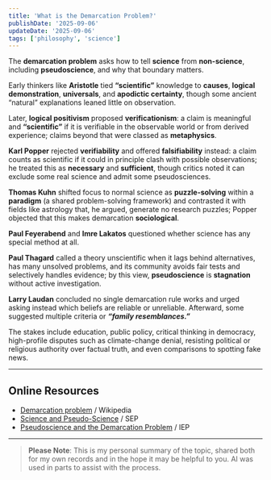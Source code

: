 ```yaml
---
title: 'What is the Demarcation Problem?'
publishDate: '2025-09-06'
updateDate: '2025-09-06'
tags: ['philosophy', 'science']
---
```


The **demarcation problem** asks how to tell **science** from **non-science**, including **pseudoscience**, and why that boundary matters.

Early thinkers like **Aristotle** tied **“scientific”** knowledge to **causes**, **logical demonstration**, **universals**, and **apodictic certainty**, though some ancient “natural” explanations leaned little on observation.

Later, **logical positivism** proposed **verificationism**: a claim is meaningful and **“scientific”** if it is verifiable in the observable world or from derived experience; claims beyond that were classed as **metaphysics**.

**Karl Popper** rejected **verifiability** and offered **falsifiability** instead: a claim counts as scientific if it could in principle clash with possible observations; he treated this as **necessary** and **sufficient**, though critics noted it can exclude some real science and admit some pseudosciences.

**Thomas Kuhn** shifted focus to normal science as **puzzle-solving** within a **paradigm** (a shared problem-solving framework) and contrasted it with fields like astrology that, he argued, generate no research puzzles; Popper objected that this makes demarcation **sociological**.

**Paul Feyerabend** and **Imre Lakatos** questioned whether science has any special method at all.

**Paul Thagard** called a theory unscientific when it lags behind alternatives, has many unsolved problems, and its community avoids fair tests and selectively handles evidence; by this view, **pseudoscience** is **stagnation** without active investigation.

**Larry Laudan** concluded no single demarcation rule works and urged asking instead which beliefs are reliable or unreliable. Afterward, some suggested multiple criteria or _**“family resemblances.”**_

The stakes include education, public policy, critical thinking in democracy, high-profile disputes such as climate-change denial, resisting political or religious authority over factual truth, and even comparisons to spotting fake news.

---

## Online Resources

- [Demarcation problem](https://en.wikipedia.org/wiki/Demarcation_problem) / Wikipedia
- [Science and Pseudo-Science](https://plato.stanford.edu/entries/pseudo-science/) / SEP
- [Pseudoscience and the Demarcation Problem](https://iep.utm.edu/pseudoscience-demarcation/) / IEP

---

> **Please Note**: This is my personal summary of the topic, shared both for my own records and in the hope it may be helpful to you. AI was used in parts to assist with the process.
